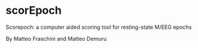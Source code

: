 # scorEpoch

Scorepoch: a computer aided scoring tool for resting-state M/EEG epochs

By Matteo Fraschini and Matteo Demuru
